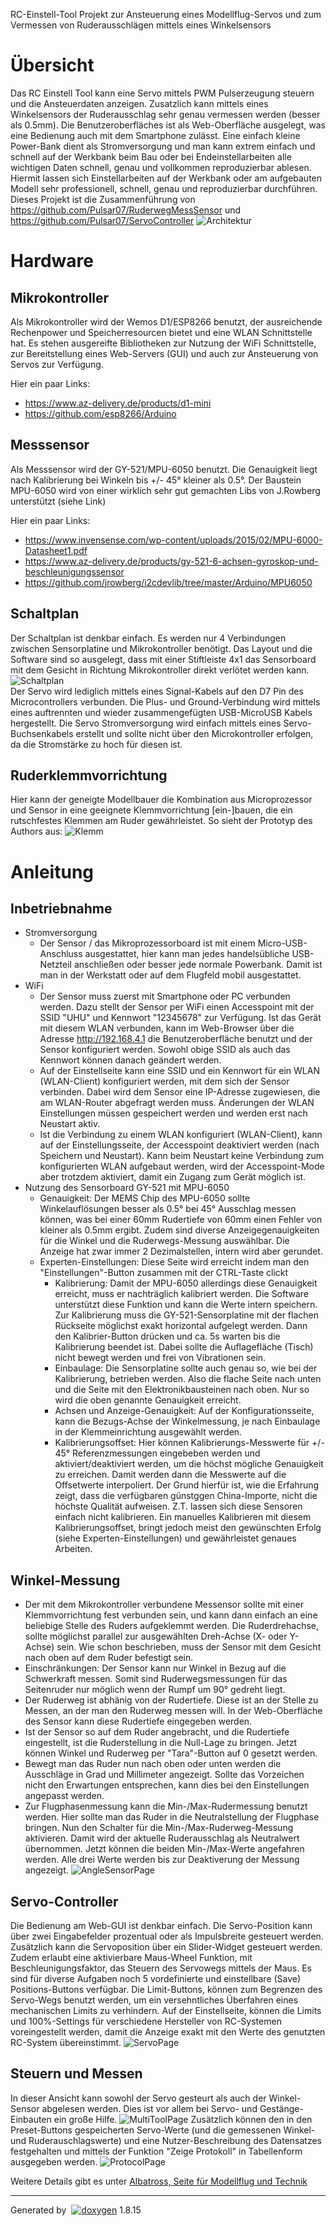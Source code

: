 
<div class="PageDoc">

<div class="header">

<div class="headertitle">

<div class="title">

RC-Einstell-Tool Projekt zur Ansteuerung eines Modellflug-Servos und zum
Vermessen von Ruderausschlägen mittels eines Winkelsensors

</div>

</div>

</div>

<div class="contents">

<div class="textblock">

# <span id="intro_sec_de" class="anchor"></span> Übersicht

Das RC Einstell Tool kann eine Servo mittels PWM Pulserzeugung steuern
und die Ansteuerdaten anzeigen. Zusatzlich kann mittels eines
Winkelsensors der Ruderausschlag sehr genau vermessen werden (besser als
0.5mm). Die Benutzeroberfläches ist als Web-Oberfläche ausgelegt, was
eine Bedienung auch mit dem Smartphone zulässt. Eine einfach kleine
Power-Bank dient als Stromversorgung und man kann extrem einfach und
schnell auf der Werkbank beim Bau oder bei Endeinstellarbeiten alle
wichtigen Daten schnell, genau und vollkommen reproduzierbar ablesen.
Hiermit lassen sich Einstellarbeiten auf der Werkbank oder am
aufgebauten Modell sehr professionell, schnell, genau und reproduzierbar
durchführen. Dieses Projekt ist die Zusammenführung von
<https://github.com/Pulsar07/RuderwegMessSensor> und
<https://github.com/Pulsar07/ServoController>
![Architektur](https://raw.githubusercontent.com/Pulsar07/RcSetupTool/master/doc/img/RCST_Architecture.png)

# <span id="hardware_sec_de" class="anchor"></span> Hardware

## <span id="hardware_subsec_de_mk" class="anchor"></span> Mikrokontroller

Als Mikrokontroller wird der Wemos D1/ESP8266 benutzt, der ausreichende
Rechenpower und Speicherresourcen bietet und eine WLAN Schnittstelle
hat. Es stehen ausgereifte Bibliotheken zur Nutzung der WiFi
Schnittstelle, zur Bereitstellung eines Web-Servers (GUI) und auch zur
Ansteuerung von Servos zur Verfügung.

Hier ein paar Links:

  - <https://www.az-delivery.de/products/d1-mini>
  - <https://github.com/esp8266/Arduino>

## <span id="hardware_subsec_de_ms" class="anchor"></span> Messsensor

Als Messsensor wird der GY-521/MPU-6050 benutzt. Die Genauigkeit liegt
nach Kalibrierung bei Winkeln bis +/- 45° kleiner als 0.5°. Der Baustein
MPU-6050 wird von einer wirklich sehr gut gemachten Libs von J.Rowberg
unterstützt (siehe Link)

Hier ein paar
    Links:

  - <https://www.invensense.com/wp-content/uploads/2015/02/MPU-6000-Datasheet1.pdf>
  - <https://www.az-delivery.de/products/gy-521-6-achsen-gyroskop-und-beschleunigungssensor>
  - <https://github.com/jrowberg/i2cdevlib/tree/master/Arduino/MPU6050>

## <span id="hardware_subsec_de_sp" class="anchor"></span> Schaltplan

Der Schaltplan ist denkbar einfach. Es werden nur 4 Verbindungen
zwischen Sensorplatine und Mikrokontroller benötigt. Das Layout und die
Software sind so ausgelegt, dass mit einer Stiftleiste 4x1 das
Sensorboard mit dem Gesicht in Richtung Mikrokontroller direkt verlötet
werden kann.
![Schaltplan](https://raw.githubusercontent.com/Pulsar07/RcSetupTool/master/doc/img/RCST_CircuitDiagram.png)  
Der Servo wird lediglich mittels eines Signal-Kabels auf den D7 Pin des
Microcontrollers verbunden. Die Plus- und Ground-Verbindung wird mittels
eines auftrennten und wieder zusammengefügten USB-MicroUSB Kabels
hergestellt. Die Servo Stromversorgung wird einfach mittels eines
Servo-Buchsenkabels erstellt und sollte nicht über den Microkontroller
erfolgen, da die Stromstärke zu hoch für diesen
ist.

## <span id="hardware_subsec_de_kv" class="anchor"></span> Ruderklemmvorrichtung

Hier kann der geneigte Modellbauer die Kombination aus Microprozessor
und Sensor in eine geeignete Klemmvorrichtung \[ein-\]bauen, die ein
rutschfestes Klemmen am Ruder gewährleistet. So sieht der Prototyp des
Authors aus:
![Klemm](https://raw.githubusercontent.com/Pulsar07/RcSetupTool/master/doc/img/RCST_InOperation.jpg)

# <span id="hmi_sec_de" class="anchor"></span> Anleitung

## <span id="hmi_subsec_de_ib" class="anchor"></span> Inbetriebnahme

  - Stromversorgung
      - Der Sensor / das Mikroprozessorboard ist mit einem
        Micro-USB-Anschluss ausgestattet, hier kann man jedes
        handelsübliche USB-Netzteil anschließen oder besser jede
        normale Powerbank. Damit ist man in der Werkstatt oder auf dem
        Flugfeld mobil ausgestattet.
  - WiFi
      - Der Sensor muss zuerst mit Smartphone oder PC verbunden werden.
        Dazu stellt der Sensor per WiFi einen Accesspoint mit der SSID
        "UHU" und Kennwort "12345678" zur Verfügung. Ist das Gerät mit
        diesem WLAN verbunden, kann im Web-Browser über die Adresse
        <http://192.168.4.1> die Benutzeroberfläche benutzt und der
        Sensor konfiguriert werden. Sowohl obige SSID als auch das
        Kennwort können danach geändert werden.
      - Auf der Einstellseite kann eine SSID und ein Kennwort für ein
        WLAN (WLAN-Client) konfiguriert werden, mit dem sich der Sensor
        verbinden. Dabei wird dem Sensor eine IP-Adresse zugewiesen, die
        am WLAN-Router abgefragt werden muss. Änderungen der WLAN
        Einstellungen müssen gespeichert werden und werden erst nach
        Neustart aktiv.
      - Ist die Verbindung zu einem WLAN konfiguriert (WLAN-Client),
        kann auf der Einstellungsseite, der Accesspoint deaktiviert
        werden (nach Speichern und Neustart). Kann beim Neustart keine
        Verbindung zum konfigurierten WLAN aufgebaut werden, wird der
        Accesspoint-Mode aber trotzdem aktiviert, damit ein Zugang zum
        Gerät möglich ist.
  - Nutzung des Sensorboard GY-521 mit MPU-6050
      - Genauigkeit: Der MEMS Chip des MPU-6050 sollte Winkelauflösungen
        besser als 0.5° bei 45° Ausschlag messen können, was bei einer
        60mm Rudertiefe von 60mm einen Fehler von kleiner als 0.5mm
        ergibt. Zudem sind diverse Anzeigegenauigkeiten für die Winkel
        und die Ruderwegs-Messung auswählbar. Die Anzeige hat zwar immer
        2 Dezimalstellen, intern wird aber gerundet.
      - Experten-Einstellungen: Diese Seite wird erreicht indem man den
        "Einstellungen"-Button zusammen mit der CTRL-Taste clickt
          - Kalibrierung: Damit der MPU-6050 allerdings diese
            Genauigkeit erreicht, muss er nachträglich kalibriert
            werden. Die Software unterstützt diese Funktion und kann die
            Werte intern speichern. Zur Kalibrierung muss die
            GY-521-Sensorplatine mit der flachen Rückseite möglichst
            exakt horizontal aufgelegt werden. Dann den Kalibrier-Button
            drücken und ca. 5s warten bis die Kalibrierung beendet ist.
            Dabei sollte die Auflagefläche (Tisch) nicht bewegt werden
            und frei von Vibrationen sein.
          - Einbaulage: Die Sensorplatine sollte auch genau so, wie bei
            der Kalibrierung, betrieben werden. Also die flache Seite
            nach unten und die Seite mit den Elektronikbausteinen nach
            oben. Nur so wird die oben genannte Genauigkeit erreicht.
          - Achsen und Anzeige-Genauigkeit: Auf der Konfigurationsseite,
            kann die Bezugs-Achse der Winkelmessung, je nach Einbaulage
            in der Klemmeinrichtung ausgewählt werden.
          - Kalibrierungsoffset: Hier können Kalibrierungs-Messwerte für
            +/- 45° Referenzmessungen eingebeben werden und
            aktiviert/deaktiviert werden, um die höchst mögliche
            Genauigkeit zu erreichen. Damit werden dann die Messwerte
            auf die Offsetwerte interpoliert. Der Grund hierfür ist, wie
            die Erfahrung zeigt, dass die verfügbaren günstggen
            China-Importe, nicht die höchste Qualität aufweisen. Z.T.
            lassen sich diese Sensoren einfach nicht kalibrieren. Ein
            manuelles Kalibrieren mit diesem Kalibrierungsoffset, bringt
            jedoch meist den gewünschten Erfolg (siehe
            Experten-Einstellungen) und gewährleistet genaues Arbeiten.

## <span id="hmi_subsec_de_me" class="anchor"></span> Winkel-Messung

  - Der mit dem Mikrokontroller verbundene Messensor sollte mit einer
    Klemmvorrichtung fest verbunden sein, und kann dann einfach an eine
    beliebige Stelle des Ruders aufgeklemmt werden. Die Ruderdrehachse,
    sollte möglichst parallel zur ausgewählten Dreh-Achse (X- oder
    Y-Achse) sein. Wie schon beschrieben, muss der Sensor mit dem
    Gesicht nach oben auf dem Ruder befestigt sein.
  - Einschränkungen: Der Sensor kann nur Winkel in Bezug auf die
    Schwerkraft messen. Somit sind Ruderwegsmessungen für das
    Seitenruder nur möglich wenn der Rumpf um 90° gedreht liegt.
  - Der Ruderweg ist abhänig von der Rudertiefe. Diese ist an der Stelle
    zu Messen, an der man den Ruderweg messen will. In der
    Web-Oberfläche des Sensor kann diese Rudertiefe eingegeben werden.
  - Ist der Sensor so auf dem Ruder angebracht, und die Rudertiefe
    eingestellt, ist die Ruderstellung in die Null-Lage zu bringen.
    Jetzt können Winkel und Ruderweg per "Tara"-Button auf 0 gesetzt
    werden.
  - Bewegt man das Ruder nun nach oben oder unten werden die Ausschläge
    in Grad und Millimeter angezeigt. Sollte das Vorzeichen nicht den
    Erwartungen entsprechen, kann dies bei den Einstellungen angepasst
    werden.
  - Zur Flugphasenmessung kann die Min-/Max-Rudermessung benutzt werden.
    Hier sollte man das Ruder in die Neutralstellung der Flugphase
    bringen. Nun den Schalter für die Min-/Max-Ruderweg-Messung
    aktivieren. Damit wird der aktuelle Ruderausschlag als Neutralwert
    übernommen. Jetzt können die beiden Min-/Max-Werte angefahren
    werden. Alle drei Werte werden bis zur Deaktiverung der Messung
    angezeigt.
    ![AngleSensorPage](https://raw.githubusercontent.com/Pulsar07/RcSetupTool/master/doc/img/RCST_AngleSensorPage.png)

## <span id="hmi_subsec_de_sc" class="anchor"></span> Servo-Controller

Die Bedienung am Web-GUI ist denkbar einfach. Die Servo-Position kann
über zwei Eingabefelder prozentual oder als Impulsbreite gesteuert
werden. Zusätzlich kann die Servoposition über ein Slider-Widget
gesteuert werden. Zudem erlaubt eine aktivierbare Maus-Wheel Funktion,
mit Beschleunigungsfaktor, das Steuern des Servowegs mittels der Maus.
Es sind für diverse Aufgaben noch 5 vordefinierte und einstellbare
(Save) Positions-Buttons verfügbar. Die Limit-Buttons, können zum
Begrenzen des Servo-Wegs benutzt werden, um ein versehntliches
Überfahren eines mechanischen Limits zu verhindern. Auf der
Einstellseite, können die Limits und 100%-Settings für verschiedene
Hersteller von RC-Systemen voreingestellt werden, damit die Anzeige
exakt mit den Werte des genutzten RC-System übereinstimmt.
![ServoPage](https://raw.githubusercontent.com/Pulsar07/RcSetupTool/master/doc/img/RCST_ServoPage.png)

## <span id="hmi_subsec_de_ms" class="anchor"></span> Steuern und Messen

In dieser Ansicht kann sowohl der Servo gesteurt als auch der
Winkel-Sensor abgelesen werden. Dies ist vor allem bei Servo- und
Gestänge-Einbauten ein große Hilfe.
![MultiToolPage](https://raw.githubusercontent.com/Pulsar07/RcSetupTool/master/doc/img/RCST_MultiToolPage.png)
Zusätzlich können den in den Preset-Buttons gespeicherten Servo-Werte
(und die gemessenen Winkel- und Ruderauschlagswerte) und eine
Nutzer-Beschreibung des Datensatzes festgehalten und mittels der
Funktion "Zeige Protokoll" in Tabellenform ausgegeben werden.
![ProtocolPage](https://raw.githubusercontent.com/Pulsar07/RcSetupTool/master/doc/img/RCST_ProtocolPage.png)

Weitere Details gibt es unter [Albatross, Seite für Modellflug und
Technik](http://www.so-fa.de/nh/RcSetupTool)

</div>

</div>

</div>

-----

Generated by
 [![doxygen](doxygen.png)](http://www.doxygen.org/index.html) 1.8.15
